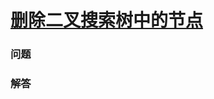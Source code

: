# [删除二叉搜索树中的节点](https://leetcode-cn.com/problems/delete-node-in-a-bst)

### 问题



### 解答

```

```


